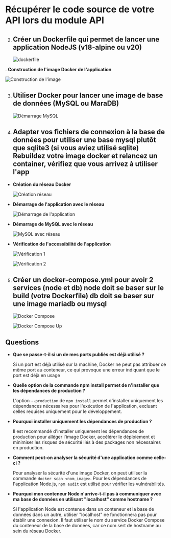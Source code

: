 # Récupérer le code source de votre API lors du module API


2. ## Créer un Dockerfile qui permet de lancer une application NodeJS (v18-alpine ou v20)

    ![dockerfile](https://github.com/Dayql/FormulaireAPI/assets/94311330/2994d5f6-9d61-4656-9774-d5994731db0c)

. **Construction de l'image Docker de l'application**

   ![Construction de l'image](https://github.com/Dayql/FormulaireAPI/assets/94311330/50055d0f-6bca-4e66-a09f-e1641983f6c6)

3. ## Utiliser Docker pour lancer une image de base de données (MySQL ou MaraDB)

   ![Démarrage MySQL](https://github.com/Dayql/FormulaireAPI/assets/94311330/772e525a-6e94-4765-83ab-4d4c388aac28)

4. ## Adapter vos fichiers de connexion à la base de données pour utiliser une base mysql plutôt que sqlite3 (si vous aviez utilisé sqlite) Rebuildez votre image docker et relancez un container, vérifiez que vous arrivez à utiliser l'app

-  **Création du réseau Docker**

   ![Création réseau](https://github.com/Dayql/FormulaireAPI/assets/94311330/c17f8b03-58f4-45a8-9a94-62cda3d78c9b)

-  **Démarrage de l'application avec le réseau**

   ![Démarrage de l'application](https://github.com/Dayql/FormulaireAPI/assets/94311330/c33963e1-8c67-4689-b1a3-41b3f5896732)

-  **Démarrage de MySQL avec le réseau**

   ![MySQL avec réseau](https://github.com/Dayql/FormulaireAPI/assets/94311330/04fdd927-7e1f-471f-83f2-0974616b10a8)

- **Vérification de l'accessibilité de l'application**

   ![Vérification 1](https://github.com/Dayql/FormulaireAPI/assets/94311330/77df04df-88e7-42f7-8fbc-8768ae1f9832)

   ![Vérification 2](https://github.com/Dayql/FormulaireAPI/assets/94311330/c876513b-1950-417c-85c2-75b02ca616c8)

5. ## Créer un docker-compose.yml pour avoir 2 services (node et db) node doit se baser sur le build (votre Dockerfile) db doit se baser sur une image mariadb ou mysql

   ![Docker Compose](https://github.com/Dayql/FormulaireAPI/assets/94311330/c2b4763f-0493-426b-baae-5b0e6abd3057)

   ![Docker Compose Up](https://github.com/Dayql/FormulaireAPI/assets/94311330/a856f34a-f692-4643-a3de-198e7afbe996)

## Questions

- **Que se passe-t-il si un de mes ports publiés est déjà utilisé ?**

  Si un port est déjà utilisé sur la machine, Docker ne peut pas attribuer ce même port au conteneur, ce qui provoque une erreur indiquant que le port est déjà en usage

- **Quelle option de la commande npm install permet de n'installer que les dépendances de production ?**

  L'option `--production` de `npm install` permet d'installer uniquement les dépendances nécessaires pour l'exécution de l'application, excluant celles requises uniquement pour le développement.

- **Pourquoi installer uniquement les dépendances de production ?**

  Il est recommandé d'installer uniquement les dépendances de production pour alléger l'image Docker, accélérer le déploiement et minimiser les risques de sécurité liés à des packages non nécessaires en production.

- **Comment peut-on analyser la sécurité d'une application comme celle-ci ?**

  Pour analyser la sécurité d'une image Docker, on peut utiliser la commande `docker scan <nom_image>`. Pour les dépendances de l'application Node.js, `npm audit` est utilisé pour vérifier les vulnérabilités.

- **Pourquoi mon conteneur Node n'arrive-t-il pas à communiquer avec ma base de données en utilisant "localhost" comme hostname ?**

  Si l'application Node est contenue dans un conteneur et la base de données dans un autre, utiliser "localhost" ne fonctionnera pas pour établir une connexion. Il faut utiliser le nom du service Docker Compose du conteneur de la base de données, car ce nom sert de hostname au sein du réseau Docker.
